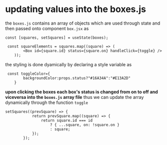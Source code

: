 # updating values into the boxes.js
the ```boxes.js``` contains an array of objects which are used through state and then passed onto component ```box.jsx``` as 
```
const [squares, setSquares] = useState(boxes);

 const squareElements = squares.map((square) => (
        <Box id={square.id} status={square.on} handleClick={toggle} />
    ));
``` 

the styling is done dyamically by declaring a style variable as
```
 const toggleColor={
        backgroundColor:props.status?"#16A34A":"#E13A2D"
    }
```

**upon clicking the boxes each box's status is changed from on to off and viceversa into the ```boxes.js``` array file**
thus we can update the array dynamically through the function ```toggle```  
```
setSquares((prevSquare) => {
            return prevSquare.map((square) => {
                return square.id === id
                    ? { ...square, on: !square.on }
                    : square;
            });
        });
```